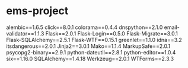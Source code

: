 # ems-project
alembic==1.6.5
click==8.0.1
colorama==0.4.4
dnspython==2.1.0
email-validator==1.1.3
Flask==2.0.1
Flask-Login==0.5.0
Flask-Migrate==3.0.1
Flask-SQLAlchemy==2.5.1
Flask-WTF==0.15.1
greenlet==1.1.0
idna==3.2
itsdangerous==2.0.1
Jinja2==3.0.1
Mako==1.1.4
MarkupSafe==2.0.1
psycopg2-binary==2.9.1
python-dateutil==2.8.1
python-editor==1.0.4
six==1.16.0
SQLAlchemy==1.4.18
Werkzeug==2.0.1
WTForms==2.3.3
